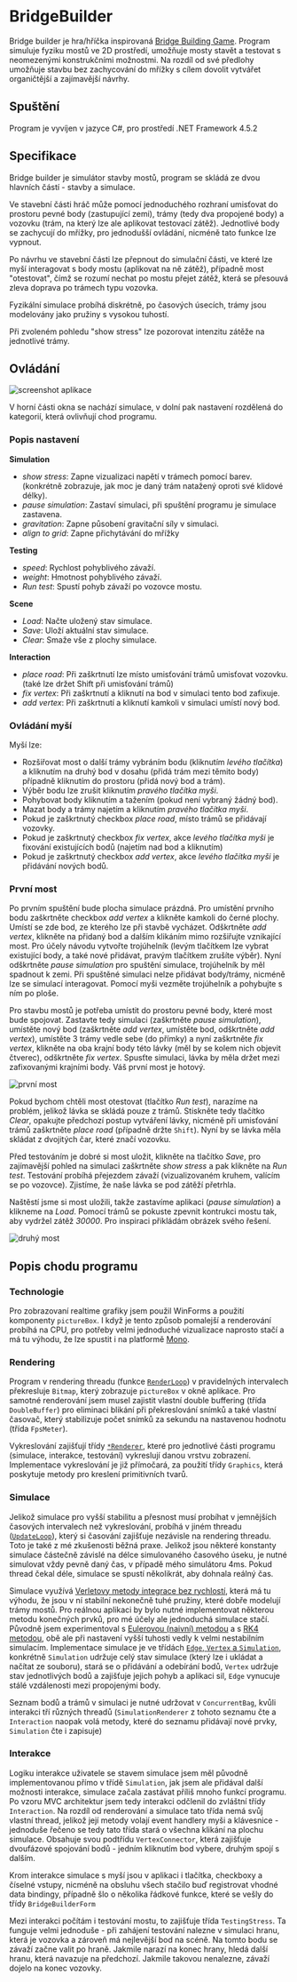 # BridgeBuilder
Bridge builder je hra/hříčka inspirovaná [Bridge Building Game](http://www.bridgebuilder-game.com/). Program simuluje fyziku mostů ve 2D prostředí, umožňuje mosty stavět a testovat s neomezenými konstrukčními možnostmi. Na rozdíl od své předlohy umožňuje stavbu bez zachycování do mřížky s cílem dovolit vytvářet organičtější a zajímavější návrhy.

## Spuštění
Program je vyvíjen v jazyce C#, pro prostředí .NET Framework 4.5.2

## Specifikace
Bridge builder je simulátor stavby mostů, program se skládá ze dvou hlavních částí - stavby a simulace.

Ve stavební části hráč může pomocí jednoduchého rozhraní umisťovat do prostoru pevné body (zastupující zemi), trámy (tedy dva propojené body) a vozovku (trám, na který lze ale aplikovat testovací zátěž). Jednotlivé body se zachycují do mřížky, pro jednodušší ovládání, nicméně tato funkce lze vypnout.

Po návrhu ve stavební části lze přepnout do simulační části, ve které lze myší interagovat s body mostu (aplikovat na ně zátěž), případně most "otestovat", čímž se rozumí nechat po mostu přejet zátěž, která se přesouvá zleva doprava po trámech typu vozovka.

Fyzikální simulace probíhá diskrétně, po časových úsecích, trámy jsou modelovány jako pružiny s vysokou tuhostí.

Při zvoleném pohledu "show stress" lze pozorovat intenzitu zátěže na jednotlivé trámy.

## Ovládání
![screenshot aplikace](screenshots/screenshot.png)

V horní části okna se nachází simulace, v dolní pak nastavení rozdělená do kategorií, která ovlivňují chod programu.

### Popis nastavení

**Simulation**

- _show stress_: Zapne vizualizaci napětí v trámech pomocí barev. (konkrétně zobrazuje, jak moc je daný trám natažený oproti své klidové délky).
- _pause simulation_: Zastaví simulaci, při spuštění programu je simulace zastavena.
- _gravitation_: Zapne působení gravitační síly v simulaci.
- _align to grid_: Zapne přichytávání do mřížky

**Testing**

- _speed_: Rychlost pohyblivého závaží.
- _weight_: Hmotnost pohyblivého závaží.
- _Run test_: Spustí pohyb závaží po vozovce mostu.

**Scene**

- _Load_: Načte uložený stav simulace.
- _Save_: Uloží aktuální stav simulace.
- _Clear_: Smaže vše z plochy simulace.

**Interaction**

- _place road_: Při zaškrtnutí lze místo umisťování trámů umisťovat vozovku. (také lze držet Shift při umisťování trámů)
- _fix vertex_: Při zaškrtnutí a kliknutí na bod v simulaci tento bod zafixuje.
- _add vertex_: Při zaškrtnutí a kliknutí kamkoli v simulaci umístí nový bod.

### Ovládání myší

Myší lze:
- Rozšiřovat most o další trámy vybráním bodu (kliknutím _levého tlačítka_) a kliknutím na druhý bod v dosahu (přidá trám mezi těmito body) případně kliknutím do prostoru (přidá nový bod a trám).
- Výběr bodu lze zrušit kliknutím _pravého tlačítka myši_.
- Pohybovat body kliknutím a tažením (pokud není vybraný žádný bod).
- Mazat body a trámy najetím a kliknutím _pravého tlačítka myši_.
- Pokud je zaškrtnutý checkbox _place road_, místo trámů se přidávají vozovky.
- Pokud je zaškrtnutý checkbox _fix vertex_, akce _levého tlačítka myši_ je fixování existujících bodů (najetím nad bod a kliknutím)
- Pokud je zaškrtnutý checkbox _add vertex_, akce _levého tlačítka myši_ je přidávání nových bodů.

### První most
Po prvním spuštění bude plocha simulace prázdná. Pro umístění prvního bodu zaškrtněte checkbox _add vertex_ a klikněte kamkoli do černé plochy. Umístí se zde bod, ze kterého lze při stavbě vycházet. Odškrtněte _add vertex_, klikněte na přidaný bod a dalším klikáním mimo rozšiřujte vznikající most. Pro účely návodu vytvořte trojúhelník (levým tlačítkem lze vybrat existující body, a také nové přidávat, pravým tlačítkem zrušíte výběr). Nyní odškrtněte _pause simulation_ pro spuštění simulace, trojúhelník by měl spadnout k zemi. Při spuštěné simulaci nelze přidávat body/trámy, nicméně lze se simulací interagovat. Pomocí myši vezměte trojúhelník a pohybujte s ním po ploše.

Pro stavbu mostů je potřeba umístit do prostoru pevné body, které most bude spojovat. Zastavte tedy simulaci (zaškrtněte _pause simulation_), umístěte nový bod (zaškrtněte _add vertex_, umístěte bod, odškrtněte _add vertex_), umístěte 3 trámy vedle sebe (do přímky) a nyní zaškrtněte _fix vertex_, klikněte na oba krajní body této lávky (měl by se kolem nich objevit čtverec), odškrtněte _fix vertex_. Spusťte simulaci, lávka by měla držet mezi zafixovanými krajními body. Váš první most je hotový.

![první most](screenshots/first_bridge.png)

Pokud bychom chtěli most otestovat (tlačítko _Run test_), narazíme na problém, jelikož lávka se skládá pouze z trámů. Stiskněte tedy tlačítko _Clear_, opakujte předchozí postup vytváření lávky, nicméně při umisťování trámů zaškrtněte _place road_ (případně držte `Shift`). Nyní by se lávka měla skládat z dvojitých čar, které značí vozovku.

Před testováním je dobré si most uložit, klikněte na tlačítko _Save_, pro zajímavější pohled na simulaci zaškrtněte _show stress_ a pak klikněte na _Run test_. Testování probíhá přejezdem závaží (vizualizovaném kruhem, valícím se po vozovce). Zjistíme, že naše lávka se pod zátěží přetrhla.

Naštěstí jsme si most uložili, takže zastavíme aplikaci (_pause simulation_) a klikneme na _Load_. Pomocí trámů se pokuste zpevnit kontrukci mostu tak, aby vydržel zátěž _30000_. Pro inspiraci přikládám obrázek svého řešení.

![druhý most](screenshots/second_bridge.png)

## Popis chodu programu
### Technologie
Pro zobrazovaní realtime grafiky jsem použil WinForms a použití komponenty `pictureBox`. I když je tento způsob pomalejší a renderování probíhá na CPU, pro potřeby velmi jednoduché vizualizace naprosto stačí a má tu výhodu, že lze spustit i na platformě [Mono](http://www.mono-project.com/).

### Rendering
Program v rendering threadu (funkce [`RenderLoop`](https://github.com/kukas/BridgeBuilder/blob/2956d081146e3d865e9263ba13ff07507e522466/BridgeBuilder/BridgeBuilderForm.cs#L72)) v pravidelných intervalech překresluje `Bitmap`, který zobrazuje `pictureBox` v okně aplikace. Pro samotné renderování jsem musel zajistit vlastní double buffering (třída `DoubleBuffer`) pro eliminaci blikání při překreslování snímků a také vlastní časovač, který stabilizuje počet snímků za sekundu na nastavenou hodnotu (třída `FpsMeter`).

Vykreslování zajišťují třídy [`*Renderer`](https://github.com/kukas/BridgeBuilder/tree/master/BridgeBuilder/Renderers), které pro jednotlivé části programu (simulace, interakce, testování) vykreslují danou vrstvu zobrazení. 
Implementace vykreslování je již přímočará, za použití třídy `Graphics`, která poskytuje metody pro kreslení primitivních tvarů.

### Simulace
Jelikož simulace pro vyšší stabilitu a přesnost musí probíhat v jemnějších časových intervalech než vykreslování, probíhá v jiném threadu ([`UpdateLoop`](https://github.com/kukas/BridgeBuilder/blob/c9ef86ed065c0c48d491690e35676194db6715fc/BridgeBuilder/BridgeBuilderForm.cs#L114)), který si časování zajišťuje nezávisle na rendering threadu. Toto je také z mé zkušenosti běžná praxe. Jelikož jsou některé konstanty simulace částečně závislé na délce simulovaného časového úseku, je nutné simulovat vždy pevně daný čas, v případě mého simulátoru 4ms. Pokud thread čekal déle, simulace se spustí několikrát, aby dohnala reálný čas.

Simulace využívá [Verletovy metody integrace bez rychlostí](https://en.wikipedia.org/wiki/Verlet_integration#Verlet_integration_.28without_velocities.29), která má tu výhodu, že jsou v ní stabilní nekonečně tuhé pružiny, které dobře modelují trámy mostů. Pro reálnou aplikaci by bylo nutné implementovat některou metodu konečných prvků, pro mé účely ale jednoduchá simulace stačí. Původně jsem experimentoval s [Eulerovou (naivní) metodou](https://en.wikipedia.org/wiki/Euler_method) a s [RK4 metodou](https://en.wikipedia.org/wiki/Runge%E2%80%93Kutta_methods#The_Runge.E2.80.93Kutta_method), obě ale při nastavení vyšší tuhosti vedly k velmi nestabilním simulacím. Implementace simulace je ve třídách [`Edge`, `Vertex` a `Simulation`](https://github.com/kukas/BridgeBuilder/tree/c9ef86ed065c0c48d491690e35676194db6715fc/BridgeBuilder/Simulation), konkrétně `Simulation` udržuje celý stav simulace (který lze i ukládat a načítat ze souboru), stará se o přidávání a odebírání bodů, `Vertex` udržuje stav jednotlivých bodů a zajišťuje jejich pohyb a aplikaci sil, `Edge` vynucuje stálé vzdálenosti mezi propojenými body.

Seznam bodů a trámů v simulaci je nutné udržovat v `ConcurrentBag`, kvůli interakci tří různých threadů (`SimulationRenderer` z tohoto seznamu čte a `Interaction` naopak volá metody, které do seznamu přidávají nové prvky, `Simulation` čte i zapisuje)

### Interakce
Logiku interakce uživatele se stavem simulace jsem měl původně implementovanou přímo v třídě `Simulation`, jak jsem ale přidával další možnosti interakce, simulace začala zastávat příliš mnoho funkcí programu. Po vzoru MVC architektur jsem tedy interakci odčlenil do zvláštní třídy `Interaction`. Na rozdíl od renderování a simulace tato třída nemá svůj vlastní thread, jelikož její metody volají event handlery myši a klávesnice - jednoduše řečeno se tedy tato třída stará o všechna klikání na plochu simulace. Obsahuje svou podtřídu `VertexConnector`, která zajišťuje dvoufázové spojování bodů - jedním kliknutím bod vybere, druhým spojí s dalším.

Krom interakce simulace s myší jsou v aplikaci i tlačítka, checkboxy a číselné vstupy, nicméně na obsluhu všech stačilo buď registrovat vhodné data bindingy, případně šlo o několika řádkové funkce, které se vešly do třídy `BridgeBuilderForm`

Mezi interakci počítám i testování mostu, to zajišťuje třída `TestingStress`. Ta funguje velmi jednoduše - při zahájení testování nalezne v simulaci hranu, která je vozovka a zároveň má nejlevější bod na scéně. Na tomto bodu se závaží začne valit po hraně. Jakmile narazí na konec hrany, hledá další hranu, která navazuje na předchozí. Jakmile takovou nenalezne, závaží dojelo na konec vozovky.
